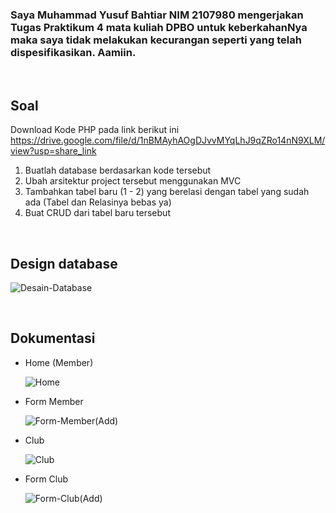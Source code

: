 ### Saya Muhammad Yusuf Bahtiar NIM 2107980 mengerjakan Tugas Praktikum 4 mata kuliah DPBO untuk keberkahanNya maka saya tidak melakukan kecurangan seperti yang telah dispesifikasikan. Aamiin.

<br>

## Soal

Download Kode PHP pada link berikut ini https://drive.google.com/file/d/1nBMAyhAOgDJvvMYqLhJ9qZRo14nN9XLM/view?usp=share_link

1. Buatlah database berdasarkan kode tersebut
2. Ubah arsitektur project tersebut menggunakan MVC
3. Tambahkan tabel baru (1 - 2) yang berelasi dengan tabel yang sudah ada
   (Tabel dan Relasinya bebas ya)
4. Buat CRUD dari tabel baru tersebut

<br>

## Design database

![Desain-Database](https://github.com/bahtiaryusuf10/TP4DPBO2023C2/assets/100776170/e94bdee5-c087-4dc0-ae35-fcfa31a12be1)

<br>

## Dokumentasi

- Home (Member)

  ![Home](https://github.com/bahtiaryusuf10/TP4DPBO2023C2/assets/100776170/4e00f6c7-2b51-465e-b11f-554e1ad3872a)

- Form Member

  ![Form-Member(Add)](https://github.com/bahtiaryusuf10/TP4DPBO2023C2/assets/100776170/389de1b7-b7e1-4b7a-b565-50bb121c611b)

- Club

  ![Club](https://github.com/bahtiaryusuf10/TP4DPBO2023C2/assets/100776170/3069ad0a-79e4-4d66-95f0-54ecba289871)

- Form Club

  ![Form-Club(Add)](https://github.com/bahtiaryusuf10/TP4DPBO2023C2/assets/100776170/bd6103d2-294a-4b20-9232-08981293b46d)
